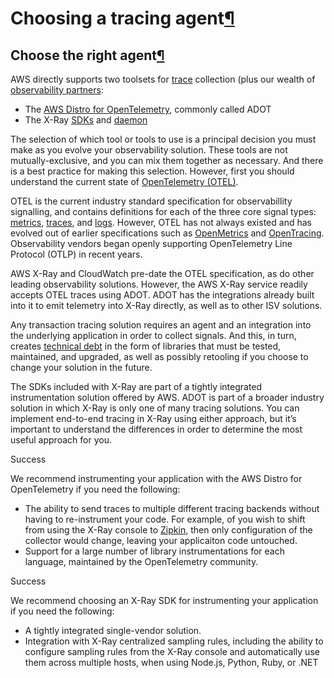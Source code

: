 # Choosing a tracing agent[¶](https://aws-observability.github.io/observability-best-practices/guides/choosing-a-tracing-agent/#choosing-a-tracing-agent)

## Choose the right agent[¶](https://aws-observability.github.io/observability-best-practices/guides/choosing-a-tracing-agent/#choose-the-right-agent)

AWS directly supports two toolsets for [trace](https://aws-observability.github.io/observability-best-practices/signals/traces/) collection (plus our wealth of [observability partners](https://aws.amazon.com/products/management-and-governance/partners/):

- The [AWS Distro for OpenTelemetry](https://aws-otel.github.io/), commonly called ADOT
- The X-Ray [SDKs](https://docs.aws.amazon.com/xray/latest/devguide/xray-instrumenting-your-app.html) and [daemon](https://docs.aws.amazon.com/xray/latest/devguide/xray-daemon.html)

The selection of which tool or tools to use is a principal decision you must make as you evolve your observability solution. These tools are not mutually-exclusive, and you can mix them together as necessary. And there is a best practice for making this selection. However, first you should understand the current state of [OpenTelemetry (OTEL)](https://opentelemetry.io/).

OTEL is the current industry standard specification for observabillity signalling, and contains definitions for each of the three core signal types: [metrics](https://aws-observability.github.io/observability-best-practices/signals/metrics/), [traces](https://aws-observability.github.io/observability-best-practices/signals/traces/), and [logs](https://aws-observability.github.io/observability-best-practices/signals/logs). However, OTEL has not always existed and has evolved out of earlier specifications such as [OpenMetrics](https://openmetrics.io/) and [OpenTracing](https://opentracing.io/). Observability vendors began openly supporting OpenTelemetry Line Protocol (OTLP) in recent years.

AWS X-Ray and CloudWatch pre-date the OTEL specification, as do other leading observability solutions. However, the AWS X-Ray service readily accepts OTEL traces using ADOT. ADOT has the integrations already built into it to emit telemetry into X-Ray directly, as well as to other ISV solutions.

Any transaction tracing solution requires an agent and an integration into the underlying application in order to collect signals. And this, in turn, creates [technical debt](https://aws-observability.github.io/observability-best-practices/faq/#what-is-technical-debt) in the form of libraries that must be tested, maintained, and upgraded, as well as possibly retooling if you choose to change your solution in the future.

The SDKs included with X-Ray are part of a tightly integrated instrumentation solution offered by AWS. ADOT is part of a broader industry solution in which X-Ray is only one of many tracing solutions. You can implement end-to-end tracing in X-Ray using either approach, but it’s important to understand the differences in order to determine the most useful approach for you.

Success

We recommend instrumenting your application with the AWS Distro for OpenTelemetry if you need the following:

- The ability to send traces to multiple different tracing backends without having to re-instrument your code. For example, of you wish to shift from using the X-Ray console to [Zipkin](https://zipkin.io/), then only configuration of the collector would change, leaving your applicaiton code untouched.
- Support for a large number of library instrumentations for each language, maintained by the OpenTelemetry community.

Success

We recommend choosing an X-Ray SDK for instrumenting your application if you need the following:

- A tightly integrated single-vendor solution.
- Integration with X-Ray centralized sampling rules, including the ability to configure sampling rules from the X-Ray console and automatically use them across multiple hosts, when using Node.js, Python, Ruby, or .NET